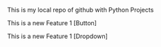 This is my local repo of github
with Python Projects

This is a new Feature 1 [Button]

This is a new Feature 1 
[Dropdown]

